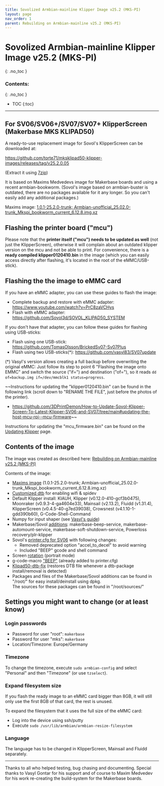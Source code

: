 ```yaml
---
title: Sovolized Armbian-mainline Klipper Image v25.2 (MKS-PI)
layout: page
nav_order: 1
parent: Rebuilding on Armbian-mainline v25.2 (MKS-PI)
---
```

# Sovolized Armbian-mainline Klipper Image v25.2 (MKS-PI)
{: .no_toc }
### Contents:
{: .no_toc }
- TOC
{:toc}
----

## For SV06/SV06+/SV07/SV07+ KlipperScreen (Makerbase MKS KLIPAD50)

A ready-to-use replacement image for Sovol's KlipperScreen can be downloaded at:  

<https://github.com/torte71/mksklipad50-klipper-images/releases/tag/v25.2.0.05>

(Extract it using [7zip](https://www.7-zip.org/))

It is based on Maxims Medvedevs image for Makerbase boards and using a recent armbian-bookworm.
(Sovol's image based on armbian-buster is outdated, there are no packages available for it any longer. So you can't easily add any additional packages.)

Maxims image: [1.0.1-25.2.0-trunk; Armbian-unofficial_25.02.0-trunk_Mkspi_bookworm_current_6.12.8.img.xz](https://github.com/redrathnure/armbian-mkspi/releases/download/mkspi%2F1.0.1-25.2.0-trunk/Armbian-unofficial_25.02.0-trunk_Mkspi_bookworm_current_6.12.8.img.xz)

## Flashing the printer board ("mcu")

Please note that the **printer itself ("mcu") needs to be updated as well** (not just the KlipperScreen), otherwise it will complain about an outdated klipper version on the mcu and not be able to print.
For convenience, there is a **ready compiled klipper0120410.bin** in the image (which you can easily access directly after flashing, it's located in the root of the eMMC/USB-stick).

## Flashing the the image to eMMC card

If you have an eMMC adapter, you can use these guides to flash the image:
  * Complete backup and restore with eMMC adapter: <https://www.youtube.com/watch?v=PrC8zaVCHys>
  * Flash with eMMC adapter: <https://github.com/Sovol3d/SOVOL_KLIPAD50_SYSTEM>

If you don't have that adapter, you can follow these guides for flashing using USB-sticks:
  * Flash using one USB-stick: <https://github.com/TomasOlsson/BrickedSv07-Sv07Plus>
  * Flash using two USB-sticks(\*): <https://github.com/vasyl83/SV07update>

(\*) Vasyl's version allows creating a full backup before overwriting the original eMMC:
Just follow its step to point 6 "Flashing the image onto EMMC" and switch the source ("if=") and destination ("of="),
so it reads `dd of=backup.img if=/dev/mmcblk1 status=progress`.


~~Instructions for updating the "klipper0120410.bin" can be found in the following link (scroll down to "RENAME THE FILE", just before the photos of the printer).
  * <https://github.com/3DPrintDemon/How-to-Update-Sovol-Klipper-Screen-To-Latest-Klipper-SV06-and-SV07/tree/main#updating-the-host-mcu-rpi--mcu-firmware>~~

Instructions for updating the "mcu_firmware.bin" can be found on the [Updating Klipper](updating_klipper.html) page.


## Contents of the image

The image was created as described here: [Rebuilding on Armbian-mainline v25.2 (MKS-PI)](armbian-mkspi-mainline-setup-v25-2.html)

Contents of the image:
  * [Maxims image](https://github.com/redrathnure/armbian-mkspi/releases) (1.0.1-25.2.0-trunk; Armbian-unofficial_25.02.0-trunk_Mkspi_bookworm_current_6.12.8.img.xz)
  * [Customized dtb](files/rk3328-mkspi.dtb) for enabling wifi & spidev
  * Default Klipper install: KIAUH, Klipper (v0.12.0-410-gcf3b0475), Moonraker (v0.9.3-4-ga4604e33), Mainsail (v2.13.2), Fluidd (v1.31.4), KlipperScreen (v0.4.5-40-g7ed39038), Crowsnest (v4.1.10-1-gdd390b60), G-Code-Shell-Command
  * Numpy for input shaper (see [Vasyl's guide](https://github.com/vasyl83/SV07update#15-accelerometer-input-shaper))
  * Makerbase/Sovol [additions](sovol_mods#services): makerbase-beep-service, makerbase-automount-service, makerbase-soft-shutdown-service, Powerloss recovery/plr-klipper
  * Sovol's [printer.cfg for SV06](https://github.com/Sovol3d/SOVOL_KLIPAD50_SYSTEM/blob/main/klipper_configuration/SV06/printer.cfg) with following changes:
    * Removed deprecated option "accel_to_decel" to avoid warning
    * Included "BEEP" gcode and shell command
  * Screen [rotation](screen#rotation) (portrait mode)
  * g-code-macro ["BEEP"](beeper) (already added to printer.cfg)
  * [Klipad50-dtb-fix](files/klipad50-dtb-fix.deb) (restores DTB file whenever a dtb-package install/removal is detected)
  * Packages and files of the Makerbase/Sovol additions can be found in "/root/" for easy install/deinstall using dpkg.  
    The sources for these packages can be found in "/root/sources/"

## Settings you might want to change (or at least know)

### Login passwords

  * Password for user "root": `makerbase`
  * Password for user "mks": `makerbase`
  * Location/Timezone: Europe/Germany

### Timezone

To change the timezone, execute `sudo armbian-config` and select "Personal" and then "Timezone" (or use `tzselect`).

### Expand filesystem size

If you flash the ready image to an eMMC card bigger than 8GB, it will still only use the first 8GB of that card, the rest is unused.

To expand the filesystem that it uses the full size of the eMMC card:
  - Log into the device using ssh/putty
  - Execute `sudo /usr/lib/armbian/armbian-resize-filesystem`

### Language

The language has to be changed in KlipperScreen, Mainsail and Fluidd separately.

----

Thanks to all who helped testing, bug chasing and documenting.
Special thanks to Vasyl Gontar for his support and of course to Maxim Medvedev for his work re-creating the build-system for the Makerbase boards.
